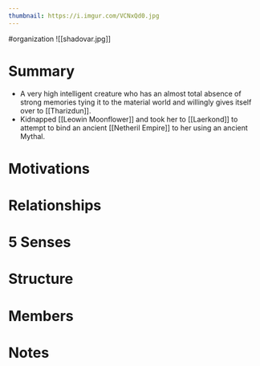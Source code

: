 ```yaml
---
thumbnail: https://i.imgur.com/VCNxQd0.jpg
---
```

#organization
![[shadovar.jpg]]

# Summary
- A very high intelligent creature who has an almost total absence of strong memories tying it to the material world and willingly gives itself over to [[Tharizdun]].
- Kidnapped [[Leowin Moonflower]] and took her to [[Laerkond]] to attempt to bind an ancient [[Netheril Empire]] to her using an ancient Mythal.

# Motivations
# Relationships
# 5 Senses
# Structure
# Members
# Notes
